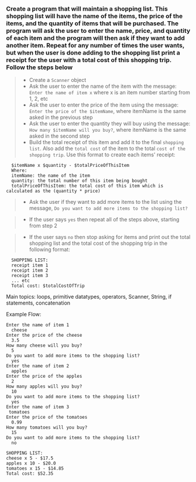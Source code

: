 ### Create a program that will maintain a shopping list. This shopping list will have the name of the items, the price of the items, and the quantity of items that will be purchased. The program will ask the user to enter the name, price, and quantity of each item and the program will then ask if they want to add another item. Repeat for any number of times the user wants, but when the user is done adding to the shopping list print a receipt for the user with a total cost of this shopping trip. Follow the steps below

> - Create a `Scanner` object
> - Ask the user to enter the name of the item with the message: `Enter the name of item x` where x is an item number starting from 1, 2, etc
> - Ask the user to enter the price of the item using the message: `Enter the price of the $itemName`, where itemName is the same asked in the previous step
> - Ask the user to enter the quantity they will buy using the message: `How many $itemName will you buy?`, where itemName is the same asked in the second step
> - Build the total receipt of this item and add it to the final `shopping list`. Also add the `total cost` of the item to the total `cost of the shopping trip`. Use this format to create each items' receipt:
```
  $itemName x $quantity - $totalPriceOfThisItem
  Where:
  itemName: the name of the item
  quantity: the total number of this item being bought
  totalPriceOfThisItem: the total cost of this item which is calculated as the (quantity * price)
```
> - Ask the user if they want to add more items to the list using the message, `Do you want to add more items to the shopping list?`

> - If the user says `yes` then repeat all of the steps above, starting from step 2

> - If the user says `no` then stop asking for items and print out the total shopping list and the total cost of the shopping trip in the following format:

```
  SHOPPING LIST:
  receipt item 1
  receipt item 2
  receipt item 3
  ... etc
  Total cost: $totalCostOfTrip
```

Main topics: loops, primitive datatypes, operators, Scanner, String, if statements, concatenation

Example Flow:
```
Enter the name of item 1
  cheese
Enter the price of the cheese
  3.5
How many cheese will you buy?
  5
Do you want to add more items to the shopping list?
  yes
Enter the name of item 2
  apples
Enter the price of the apples
  2
How many apples will you buy?
  10
Do you want to add more items to the shopping list?
  yes
Enter the name of item 3
 tomatoes
Enter the price of the tomatoes
  0.99
How many tomatoes will you buy?
  15
Do you want to add more items to the shopping list?
  no

SHOPPING LIST:
cheese x 5 - $17.5
apples x 10 - $20.0
tomatoes x 15 - $14.85
Total cost: $52.35
```
